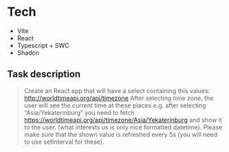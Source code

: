 # Tech

- Vite
- React
- Typescript + SWC
- Shadcn

## Task description

>Create an React app that will have a select containing this values: http://worldtimeapi.org/api/timezone
>After selecting time zone, the user will see the current time at these places e.g. after selecting “Asia/Yekaterinburg” you need to fetch
>https://worldtimeapi.org/api/timezone/Asia/Yekaterinburg
>and show it to the user.
>(what interests us is only nice formatted datetime).
>Please make sure that the shown value is refreshed every 5s (you will need to use setInterval for these).
